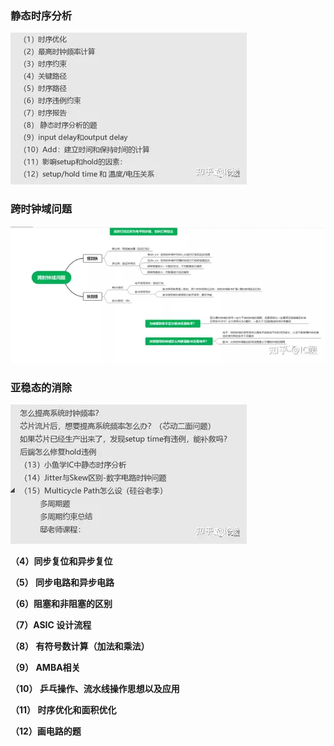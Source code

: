 ### 静态时序分析
![](https://raw.githubusercontent.com/acdefg/cdn/main/obsidian/20240414150520.png)

### 跨时钟域问题
![](https://raw.githubusercontent.com/acdefg/cdn/main/obsidian/202408212121949.png)

### 亚稳态的消除

![](https://raw.githubusercontent.com/acdefg/cdn/main/obsidian/20240414150528.png)

**（4）同步复位和异步复位**

 **（5） 同步电路和异步电路**

 **（6）阻塞和非阻塞的区别**
 
 **（7）ASIC 设计流程**
 
 **（8） 有符号数计算（加法和乘法）**

 **（9） AMBA相关**

 **（10） 乒乓操作、流水线操作思想以及应用**

 **（11） 时序优化和面积优化**

 **（12）画电路的题**
 